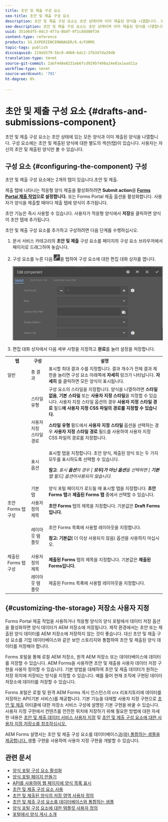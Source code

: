 ```yaml
---
title: 초안 및 제출 구성 요소
seo-title: 초안 및 제출 구성 요소
description: 초안 및 제출 구성 요소는 초안 상태이며 이미 제출된 양식을 나열합니다. 구성 요소의 모양과 스타일을 사용자 정의할 수 있습니다.
seo-description: 초안 및 제출 구성 요소는 초안 상태이며 이미 제출된 양식을 나열합니다. 구성 요소의 모양과 스타일을 사용자 정의할 수 있습니다.
uuid: 351d6df5-0dc3-4f7a-8bdf-0f1c8dd80f34
content-type: reference
products: SG_EXPERIENCEMANAGER/6.4/FORMS
topic-tags: publish
discoiquuid: 219dd379-5bc9-40b0-bdc2-2fb347da29d8
translation-type: tm+mt
source-git-commit: 2abf448e0231eb6fcd9295f498a24e81e1ead11a
workflow-type: tm+mt
source-wordcount: '791'
ht-degree: 0%

---
```



# 초안 및 제출 구성 요소 {#drafts-and-submissions-component}

초안 및 제출 구성 요소는 초안 상태에 있는 모든 양식과 이미 제출된 양식을 나열합니다. 구성 요소에는 초안 및 제출된 양식에 대한 별도의 섹션(탭)이 있습니다. 사용자는 자신의 초안 및 제출된 양식만 볼 수 있습니다.

## 구성 요소 {#configuring-the-component} 구성

초안 및 제출 구성 요소에는 2개의 탭이 있습니다.초안 및 제출.

제출 탭에 나타나는 적응형 양식 제출을 활성화하려면 **Submit action**&#x200B;을 **[Forms Portal 제출 작업](/help/forms/using/configuring-submit-actions.md)으로 설정합니다.** 또는 Forms Portal 제출 옵션을 활성화합니다. 사용자가 양식을 제출할 때마다 제출 탭에 양식이 추가됩니다.

초안 기능은 즉시 사용할 수 있습니다. 사용자가 적응형 양식에서 **저장**&#x200B;을 클릭하면 양식이 초안 탭에 추가됩니다.

초안 및 제출 구성 요소를 추가하고 구성하려면 다음 단계를 수행하십시오.

1. 문서 서비스 카테고리의 **초안 및 제출** 구성 요소를 페이지의 구성 요소 브라우저에서 페이지로 드래그하여 놓습니다.
1. 구성 요소를 누른 다음 ![settings_icon](assets/settings_icon.png)을 탭하여 구성 요소에 대한 편집 대화 상자를 엽니다.

   ![초안 및 제출 구성 요소](assets/drafts-submissions-edit.png)

1. 편집 대화 상자에서 다음 세부 사항을 지정하고 **완료**&#x200B;를 눌러 설정을 저장합니다.

<table>
 <tbody>
  <tr>
   <th>탭</th>
   <th>구성</th>
   <th>설명</th>
  </tr>
  <tr>
   <td>일반</td>
   <td>총 결과</td>
   <td>표시할 최대 결과 수를 지정합니다. 결과 개수가 전체 결과 제한을 늘리면 구성 요소 아래쪽에 <strong>자세히 </strong>링크가 나타납니다. <strong>자세히 </strong>를 클릭하면 모든 양식이 표시됩니다. </td>
  </tr>
  <tr>
   <td> </td>
   <td>스타일 유형</td>
   <td>구성 요소의 스타일을 지정합니다. 양식을 나열하려면 <strong>스타일 없음</strong>, <strong>기본 스타일</strong> 또는 <strong>사용자 지정 스타일</strong>을 지정할 수 있습니다. 사용자 지정 스타일 옵션의 경우 <strong>사용자 지정 스타일 경로 </strong>필드<strong>에 사용자 지정 CSS 파일의 경로를 지정할 수 있습니다.</strong></td>
  </tr>
  <tr>
   <td> </td>
   <td>사용자 지정 스타일 경로</td>
   <td><strong>스타일 유형</strong> 필드에서 <strong>사용자 지정 스타일</strong> 옵션을 선택하는 경우 <strong>사용자 지정 스타일 경로</strong> 필드를 사용하여 사용자 지정 CSS 파일의 경로를 지정합니다. </td>
  </tr>
  <tr>
   <td> </td>
   <td>표시 옵션</td>
   <td><p>표시할 탭을 지정합니다. 초안 양식, 제출된 양식 또는 두 가지 모두를 표시하도록 선택할 수 있습니다. </p> <p><strong>참고</strong>:<em> 표시  <strong>옵션</strong>의 경우 [ <strong>모두]가 아닌 옵션</strong>을 선택하면 [ <strong>기본</strong>  탭 필드] 옵션이사용되지 않습니다.</em></p> </td>
  </tr>
  <tr>
   <td> </td>
   <td>기본 탭</td>
   <td>양식 포털 페이지가 로드될 때 표시할 탭을 지정합니다. <strong>초안 Forms 탭</strong>과 <strong>제출된 Forms 탭</strong> 중에서 선택할 수 있습니다.</td>
  </tr>
  <tr>
   <td>초안 Forms 탭 구성</td>
   <td>사용자 정의 제목</td>
   <td><strong>초안 Forms</strong> 탭의 제목을 지정합니다. 기본값은 <strong>Draft Forms입니다.</strong></td>
  </tr>
  <tr>
   <td> </td>
   <td>레이아웃 템플릿</td>
   <td><p>초안 Forms 목록에 사용할 레이아웃을 지정합니다.</p> <p><strong>참고: 기본값(</strong> 더 이상 사용되지 않음) 옵션을 사용하지 마십시오.<br /> </p> </td>
  </tr>
  <tr>
   <td>제출된 Forms 탭 구성</td>
   <td>사용자 정의 제목 </td>
   <td><strong>제출된 Forms </strong>탭의 제목을 지정합니다. 기본값은 <strong>제출된 Forms입니다.</strong></td>
  </tr>
  <tr>
   <td> </td>
   <td>레이아웃 템플릿</td>
   <td>제출된 Forms<strong> </strong> 목록에 사용할 레이아웃을 지정합니다. </td>
  </tr>
 </tbody>
</table>

## {#customizing-the-storage} 저장소 사용자 지정

Forms Portal 제출 작업을 사용하거나 적응형 양식의 양식 포털에서 데이터 저장 옵션을 활성화하면 양식 데이터가 AEM 저장소에 저장됩니다. 제작 환경에서는 초안 또는 제출된 양식 데이터를 AEM 저장소에 저장하지 않는 것이 좋습니다. 대신 초안 및 제출 구성 요소를 기업 데이터베이스와 같은 보안 스토리지와 통합하여 초안 및 제출된 양식 데이터를 저장해야 합니다.

Forms 포털을 통해 로컬 AEM 저장소, 원격 AEM 저장소 또는 데이터베이스에 데이터를 저장할 수 있습니다. AEM Forms을 사용하면 초안 및 제출용 사용자 데이터 저장 구현을 사용자 정의할 수 있습니다. 기본 방법을 대체하여 초안 및 제출 데이터가 원하는 저장 위치에 저장되는 방식을 지정할 수 있습니다. 예를 들어 현재 조직에 구현된 데이터 저장소에 데이터를 저장할 수 있습니다.

Forms 포털은 로컬 및 원격 AEM Forms 게시 인스턴스의 crx 리포지토리에 데이터를 저장하는 API(기본 서비스)를 제공합니다. 기본 기능을 대체할 사용자 지정 구현으로 [초안 및 제출](/help/forms/using/configuring-draft-submission-storage.md) 아티클에 대한 저장소 서비스 구성에 설명된 기본 구현을 바꿀 수 있습니다. 사용자 지정 구현에서 컨텐츠를 안전한 위치에 저장하기 위해 필요한 방법에 대한 자세한 내용은 [초안 및 제출 데이터 서비스 사용자 지정](/help/forms/using/custom-draft-submission-data-services.md) 및 [초안 및 제출 구성 요소에 대한 사용자 지정 저장소를 참조하십시오.](/help/forms/using/adding-custom-storage-provider-forms.md)

AEM Forms 설명서는 초안 및 제출 구성 요소를 데이터베이스[과(와) 통합하는 샘플을 제공합니다. ](https://helpx.adobe.com/in/experience-manager/6-4/forms/using/integrate-draft-submission-database.html) 샘플 구현을 사용하여 사용자 지정 구현을 개발할 수 있습니다.

## 관련 문서

* [양식 포털 구성 요소 활성화](/help/forms/using/enabling-forms-portal-components.md)
* [양식 포털 페이지 만들기](/help/forms/using/creating-form-portal-page.md)
* [API를 사용하여 웹 페이지에 양식 목록 표시](/help/forms/using/listing-forms-webpage-using-apis.md)
* [초안 및 제출 구성 요소 사용](/help/forms/using/draft-submission-component.md)
* [초안 및 제출된 양식의 저장 영역 사용자 정의](/help/forms/using/draft-submission-component.md)
* [초안 및 제출 구성 요소를 데이터베이스와 통합하는 샘플](/help/forms/using/integrate-draft-submission-database.md)
* [양식 포털 구성 요소에 대한 템플릿 사용자 정의](/help/forms/using/customizing-templates-forms-portal-components.md)
* [포털에서 양식 게시 소개](/help/forms/using/introduction-publishing-forms.md)
